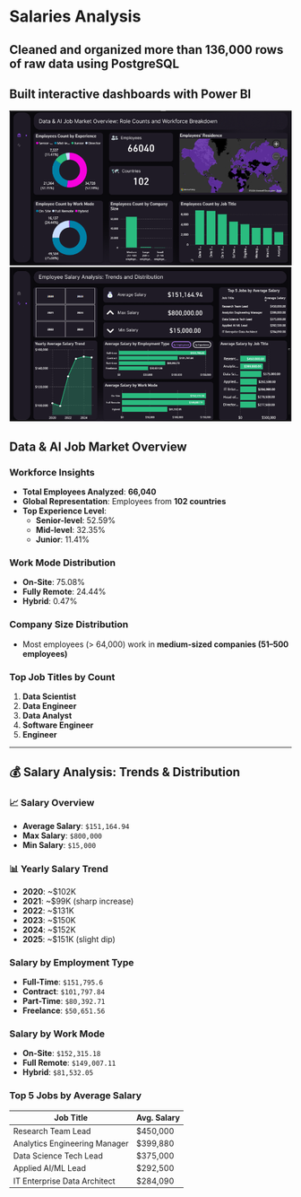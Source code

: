 # Salaries Analysis

## Cleaned and organized more than 136,000 rows of raw data using PostgreSQL
## Built interactive dashboards with Power BI

![Main Screenshot](Power_BI/Screenshots/main.png)
![Analysis Screenshot](https://github.com/GabrielAramayisyan/Salaries_Project/blob/main/Power_BI/Screenshots/analysis.png)

## Data & AI Job Market Overview

### Workforce Insights
- **Total Employees Analyzed**: **66,040**
- **Global Representation**: Employees from **102 countries**
- **Top Experience Level**:  
  - **Senior-level**: 52.59%  
  - **Mid-level**: 32.35%  
  - **Junior**: 11.41%

### Work Mode Distribution
- **On-Site**: 75.08%  
- **Fully Remote**: 24.44%  
- **Hybrid**: 0.47%

### Company Size Distribution
- Most employees (> 64,000) work in **medium-sized companies (51–500 employees)**

### Top Job Titles by Count
1. **Data Scientist**
2. **Data Engineer**
3. **Data Analyst**
4. **Software Engineer**
5. **Engineer**

---

## 💰 Salary Analysis: Trends & Distribution

### 📈 Salary Overview
- **Average Salary**: `$151,164.94`
- **Max Salary**: `$800,000`
- **Min Salary**: `$15,000`

### 📊 Yearly Salary Trend
- **2020**: ~$102K  
- **2021**: ~$99K (sharp increase)
- **2022**: ~$131K  
- **2023**: ~$150K  
- **2024**: ~$152K  
- **2025**: ~$151K (slight dip)

### Salary by Employment Type
- **Full-Time**: `$151,795.6`
- **Contract**: `$101,797.84`
- **Part-Time**: `$80,392.71`
- **Freelance**: `$50,651.56`

### Salary by Work Mode
- **On-Site**: `$152,315.18`
- **Full Remote**: `$149,007.11`
- **Hybrid**: `$81,532.05`

### Top 5 Jobs by Average Salary

| Job Title                      | Avg. Salary |
|-------------------------------|-------------|
| Research Team Lead            | $450,000    |
| Analytics Engineering Manager | $399,880    |
| Data Science Tech Lead        | $375,000    |
| Applied AI/ML Lead            | $292,500    |
| IT Enterprise Data Architect  | $284,090    |

